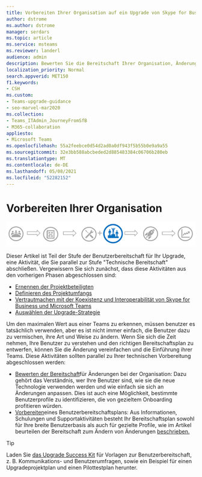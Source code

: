 ```yaml
---
title: Vorbereiten Ihrer Organisation auf ein Upgrade von Skype for Business auf Teams
author: dstrome
ms.author: dstrome
manager: serdars
ms.topic: article
ms.service: msteams
ms.reviewer: landerl
audience: admin
description: Bewerten Sie die Bereitschaft Ihrer Organisation, Änderungen zu akzeptieren, und bereiten Sie einen Plan vor, um die Benutzer für das Upgrade von Skype for Business auf Microsoft Teams.
localization_priority: Normal
search.appverid: MET150
f1.keywords:
- CSH
ms.custom:
- Teams-upgrade-guidance
- seo-marvel-mar2020
ms.collection:
- Teams_ITAdmin_JourneyFromSfB
- M365-collaboration
appliesto:
- Microsoft Teams
ms.openlocfilehash: 55a2feebce0d54d2ad0a0df943f5b55b0e9a9a55
ms.sourcegitcommit: 32e3bb588abcbeded2d885483384c06706b280eb
ms.translationtype: MT
ms.contentlocale: de-DE
ms.lasthandoff: 05/08/2021
ms.locfileid: "52282152"
---
```

# <a name="prepare-your-organization"></a>Vorbereiten Ihrer Organisation

![Phasen des Upgradeschritts, mit Betonung auf der Stufe "Benutzerbereitschaft"](media/upgrade-banner-user-readiness.png "Phasen des Upgradeschritts, mit Betonung auf der Stufe &quot;Benutzerbereitschaft&quot;")

Dieser Artikel ist Teil der Stufe der Benutzerbereitschaft für Ihr Upgrade, eine Aktivität, die Sie parallel zur Stufe "Technische Bereitschaft" abschließen. Vergewissern Sie sich zunächst, dass diese Aktivitäten aus den vorherigen Phasen abgeschlossen sind:

- [Ernennen der Projektbeteiligten](upgrade-enlist-stakeholders.md)
- [Definieren des Projektumfangs](./upgrade-define-project-scope.md)
- [Vertrautmachen mit der Koexistenz und Interoperabilität von Skype for Business und Microsoft Teams](./teams-and-skypeforbusiness-coexistence-and-interoperability.md)
- [Auswählen der Upgrade-Strategie](upgrade-and-coexistence-of-skypeforbusiness-and-teams.md)

Um den maximalen Wert aus einer Teams zu erkennen, müssen benutzer es tatsächlich verwenden, aber es ist nicht immer einfach, die Benutzer dazu zu vermischen, ihre Art und Weise zu ändern. Wenn Sie sich die Zeit nehmen, Ihre Benutzer zu verstehen und den richtigen Bereitschaftsplan zu entwerfen, können Sie die Änderung vereinfachen und die Einführung ihrer Teams. Diese Aktivitäten sollten parallel zu Ihrer technischen Vorbereitung abgeschlossen werden:

- [Bewerten der Bereitschaft](./upgrade-org-change-readiness.md)für Änderungen bei der Organisation: Dazu gehört das Verständnis, wer Ihre Benutzer sind, wie sie die neue Technologie verwenden werden und wie einfach sie sich an Änderungen anpassen. Dies ist auch eine Möglichkeit, bestimmte Benutzerprofile zu identifizieren, die von gezieltem Onboarding profitieren würden.
- [Vorbereiten](./upgrade-user-readiness.md)eines Benutzerbereitschaftsplans: Aus Informationen, Schulungen und Supportaktivitäten besteht Ihr Bereitschaftsplan sowohl für Ihre breite Benutzerbasis als auch für gezielte Profile, wie im Artikel beurteilen der Bereitschaft zum Ändern von Änderungen [beschrieben.](./upgrade-org-change-readiness.md)

> [!Tip]
> Laden Sie [das Upgrade Success Kit](https://aka.ms/UpgradeSuccessKit) für Vorlagen zur Benutzerbereitschaft, z. B. Kommunikations- und Benutzerumfragen, sowie ein Beispiel für einen Upgradeprojektplan und einen Pilottestplan herunter.